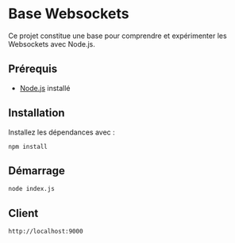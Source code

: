 # Base Websockets

Ce projet constitue une base pour comprendre et expérimenter les Websockets avec Node.js.

## Prérequis

- [Node.js](https://nodejs.org/) installé

## Installation

Installez les dépendances avec :

```
npm install
```

## Démarrage

```
node index.js
```

## Client 

```
http://localhost:9000
```